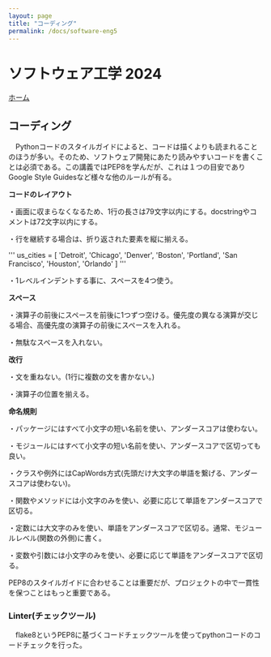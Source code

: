 ```yaml
---
layout: page
title: "コーディング"
permalink: /docs/software-eng5
---
```


# ソフトウェア工学 2024

[ホーム](/docs/index)

## コーディング

　Pythonコードのスタイルガイドによると、コードは描くよりも読まれることのほうが多い。そのため、ソフトウェア開発にあたり読みやすいコードを書くことは必須である。この講義ではPEP8を学んだが、これは１つの目安でありGoogle Style Guidesなど様々な他のルールが有る。

**コードのレイアウト**

・画面に収まらなくなるため、1行の長さは79文字以内にする。docstringやコメントは72文字以内にする。

・行を継続する場合は、折り返された要素を縦に揃える。

'''
us_cities = [
            'Detroit', 'Chicago',
            'Denver', 'Boston',
            'Portland', 'San Francisco',
            'Houston', 'Orlando'
            ]
'''

・1レベルインデントする事に、スペースを4つ使う。

**スペース**

・演算子の前後にスペースを前後に1つずつ空ける。優先度の異なる演算が交じる場合、高優先度の演算子の前後にスペースを入れる。

・無駄なスペースを入れない。

**改行**

・文を重ねない。(1行に複数の文を書かない。)

・演算子の位置を揃える。

**命名規則**

・パッケージにはすべて小文字の短い名前を使い、アンダースコアは使わない。

・モジュールにはすべて小文字の短い名前を使い、アンダースコアで区切っても良い。

・クラスや例外にはCapWords方式(先頭だけ大文字の単語を繋げる、アンダースコアは使わない)。

・関数やメソッドには小文字のみを使い、必要に応じて単語をアンダースコアで区切る。

・定数には大文字のみを使い、単語をアンダースコアで区切る。通常、モジュールレベル(関数の外側)に書く。

・変数や引数には小文字のみを使い、必要に応じて単語をアンダースコアで区切る。

PEP8のスタイルガイドに合わせることは重要だが、プロジェクトの中で一貫性を保つことはもっと重要である。

### Linter(チェックツール)

　flake8というPEP8に基づくコードチェックツールを使ってpythonコードのコードチェックを行った。